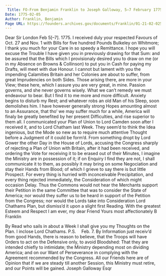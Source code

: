 ```yaml
---
 Title: FO-From Benjamin Franklin to Joseph Galloway, 5–7 February 1775
Date: 1775-02-05
Author: Franklin, Benjamin
Page URL: https://founders.archives.gov/documents/Franklin/01-21-02-0257
---
```


Dear Sir
London Feb 5[–7]. 1775.
I received duly your respected Favours of Oct. 27 and Nov. 1 with Bills for five hundred Pounds Bulkeley on Whitmore; I thank you much for your Care in so speedy a Remittance. I hope you will excuse the Trouble I have given you in previously drawing for that Sum: and be assured that the Bills which I provisionaly desired you to draw on me (or in my Absence on Browns & Collinson) to put you in Cash for paying my Drafts, will meet with due Honour.
I cannot but lament with you the impending Calamities Britain and her Colonies are about to suffer, from great Imprudencies on both Sides. Those arising there, are more in your View; these here, which I assure you are very great, in mine. Passion governs, and she never governs wisely. What we can’t remedy we must endeavour to bear. But I find it to me more and more difficult. Anxiety begins to disturb my Rest; and whatever robs an old Man of his Sleep, soon demolishes him. I have however generally strong Hopes amounting almost to an Assurance, that tho’ we may suffer much for a while, America will finaly be greatly benefited by her present Difficulties, and rise superior to them all.
I communicated your Plan of Union to Lord Camden soon after I received it, and to Lord Chatham last Week. They seem’d to think the Idea ingenious, but the Mode so new as to require much attentive Thought before a Judgment of it could be form’d. From something dropt by Lord Gower the other Day in the House of Lords, accusing the Congress sharply of rejecting a Plan of Union with Britain, after it had been received, and ordering the Vote for receiving it to be erased out of their Minutes, I imagine the Ministry are in possession of it; if on Enquiry I find they are not, I shall communicate it to them, as possibly it may bring on some Negociation and stay their Hands from Blood; of which I grieve to say there is but little Prospect. For every thing is hurried with inconceivable Precipitation, and every thing rejected immediately, the Consideration of which might occasion Delay. Thus the Commons would not hear the Merchants support their Petition in the same Committee that was to consider the State of America; nor would they suffer us to be heard in support of the Petition from the Congress; nor would the Lords take into Consideration Lord Chathams Plan, but dismiss’d it upon a slight first Reading. With the greatest Esteem and Respect I am ever, my dear Friend Yours most affectionately
B Franklin

By Read who sails in about a Week I shall give you my Thoughts on the Plan. I inclose Lord Chathams.
P.S.  Feb. 7. By Information just receiv’d from good Hands, there is reason to believe, that the Troops will have Orders to act on the Defensive only, to avoid Bloodshed: That they are intended chiefly to intimidate; the Ministry depending most on dividing America; and on our Want of Perseverance in complying with the Agreement recommended by the Congress. All our Friends here are of Opinion that if we are steady till another Session, this Ministry must retire, and our Points will be gained.
Joseph Galloway Esqr


